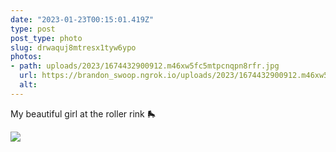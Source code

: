 ```yaml
---
date: "2023-01-23T00:15:01.419Z"
type: post 
post_type: photo
slug: drwaquj8mtresx1tyw6ypo
photos: 
- path: uploads/2023/1674432900912.m46xw5fc5mtpcnqpn8rfr.jpg
  url: https://brandon_swoop.ngrok.io/uploads/2023/1674432900912.m46xw5fc5mtpcnqpn8rfr.jpg
  alt: 
---
```

My beautiful girl at the roller rink 🛼

![](/uploads/2023/1674432900912.m46xw5fc5mtpcnqpn8rfr.jpg)
